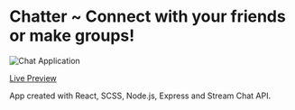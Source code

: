 # Chatter ~ Connect with your friends or make groups!
![Chat Application](https://i.ibb.co/x7FjVtX/Screenshot-2022-05-10-at-16-52-29-Chatter.png)

[Live Preview](https://chatter-appl.netlify.app/)

App created with React, SCSS, Node.js, Express and Stream Chat API.
